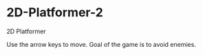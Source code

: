 # 2D-Platformer-2
2D Platformer 

Use the arrow keys to move. 
Goal of the game is to avoid enemies.
